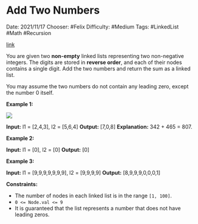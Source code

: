 # Add Two Numbers

Date: 2021/11/17
Chooser: #Felix 
Difficulty: #Medium 
Tags: #LinkedList #Math #Recursion

[link](https://leetcode.com/problems/add-two-numbers/)

You are given two **non-empty** linked lists representing two non-negative integers. The digits are stored in **reverse order**, and each of their nodes contains a single digit. Add the two numbers and return the sum as a linked list.

You may assume the two numbers do not contain any leading zero, except the number 0 itself.

**Example 1:**

![](https://assets.leetcode.com/uploads/2020/10/02/addtwonumber1.jpg)

**Input:** l1 = [2,4,3], l2 = [5,6,4]
**Output:** [7,0,8]
**Explanation:** 342 + 465 = 807.

**Example 2:**

**Input:** l1 = [0], l2 = [0]
**Output:** [0]

**Example 3:**

**Input:** l1 = [9,9,9,9,9,9,9], l2 = [9,9,9,9]
**Output:** [8,9,9,9,0,0,0,1]

**Constraints:**

-   The number of nodes in each linked list is in the range `[1, 100]`.
-   `0 <= Node.val <= 9`
-   It is guaranteed that the list represents a number that does not have leading zeros.